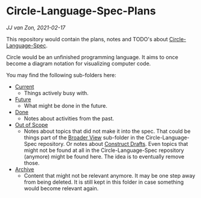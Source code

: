 Circle-Language-Spec-Plans
==========================

*JJ van Zon, 2021-02-17*

This repository would contain the plans, notes and TODO's about [Circle-Language-Spec](https://github.com/jjvanzon/Circle-Language-Spec).

Circle would be an unfinished programming language. It aims to once become a diagram notation for visualizing computer code.

You may find the following sub-folders here:

- [Current](https://github.com/jjvanzon/Circle-Language-Spec-Plans/tree/master/1.%20Current)
    - Things actively busy with.
- [Future](https://github.com/jjvanzon/Circle-Language-Spec-Plans/tree/master/2.%20Future)
    - What might be done in the future.
- [Done](https://github.com/jjvanzon/Circle-Language-Spec-Plans/tree/master/3.%20Done)
    - Notes about activities from the past.
- [Out of Scope](https://github.com/jjvanzon/Circle-Language-Spec-Plans/tree/master/4.%20Out%20of%20Scope)
    - Notes about topics that did not make it into the spec. That could be things part of the [Broader View](https://github.com/jjvanzon/Circle-Language-Spec/tree/master/2.%20Broader%20View) sub-folder in the Circle-Language-Spec repository. Or notes about [Construct Drafts](https://github.com/jjvanzon/Circle-Language-Spec/tree/master/3.%20Constructs%20Drafts). Even topics that might not be found at all in the Circle-Language-Spec repository (anymore) might be found here. The idea is to eventually remove those.
- [Archive](https://github.com/jjvanzon/Circle-Language-Spec-Plans/tree/master/5.%20Archive)
    - Content that might not be relevant anymore. It may be one step away from being deleted. It is still kept in this folder in case something would become relevant again.